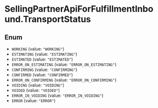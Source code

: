 # SellingPartnerApiForFulfillmentInbound.TransportStatus

## Enum

* `WORKING` (value: `"WORKING"`)
* `ESTIMATING` (value: `"ESTIMATING"`)
* `ESTIMATED` (value: `"ESTIMATED"`)
* `ERROR_ON_ESTIMATING` (value: `"ERROR_ON_ESTIMATING"`)
* `CONFIRMING` (value: `"CONFIRMING"`)
* `CONFIRMED` (value: `"CONFIRMED"`)
* `ERROR_ON_CONFIRMING` (value: `"ERROR_ON_CONFIRMING"`)
* `VOIDING` (value: `"VOIDING"`)
* `VOIDED` (value: `"VOIDED"`)
* `ERROR_IN_VOIDING` (value: `"ERROR_IN_VOIDING"`)
* `ERROR` (value: `"ERROR"`)
